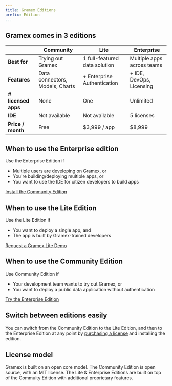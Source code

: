 ```yaml
---
title: Gramex Editions
prefix: Edition
...
```


## Gramex comes in 3 editions

|                     | Community                       | Lite                          | Enterprise                 |
| ------------------- | ------------------------------- | ----------------------------- | -------------------------- |
| **Best for**        | Trying out Gramex               | 1 full-featured data solution | Multiple apps across teams |
| **Features**        | Data connectors, Models, Charts | + Enterprise Authentication   | + IDE, DevOps, Licensing   |
| **# licensed apps** | None                            | One                           | Unlimited                  |
| **IDE**             | Not available                   | Not available                 | 5 licenses                 |
| **Price / month**   | Free                            | $3,999 / app                  | $8,999                     |

## When to use the Enterprise edition

Use the Enterprise Edition if

- Multiple users are developing on Gramex, or
- You're building/deploying multiple apps, or
- You want to use the IDE for citizen developers to build apps

<a class="btn btn-large btn-primary" href="install/">
  Install the Community Edition
</a>

## When to use the Lite Edition

Use the Lite Edition if

- You want to deploy a single app, and
- The app is built by Gramex-trained developers

<a class="btn btn-large btn-primary" href="https://gramener.com/demorequest/">
  Request a Gramex Lite Demo
</a>

## When to use the Community Edition

Use Community Edition if

- Your development team wants to try out Gramex, or
- You want to deploy a public data application without authentication

<a class="btn btn-large btn-primary" href="https://gramex.gramener.com/">
  Try the Enterprise Edition
</a>

## Switch between editions easily

You can switch from the Community Edition to the Lite Edition, and then to the Enterprise Edition
at any point by [purchasing a license](https://gramener.com/demorequest/) and installing the edition.

## License model

Gramex is built on an open core model.
The Community Edition is open source, with an MIT license.
The Lite & Enterprise Editions are built on top of the Commuity Edition with additional proprietary features.
